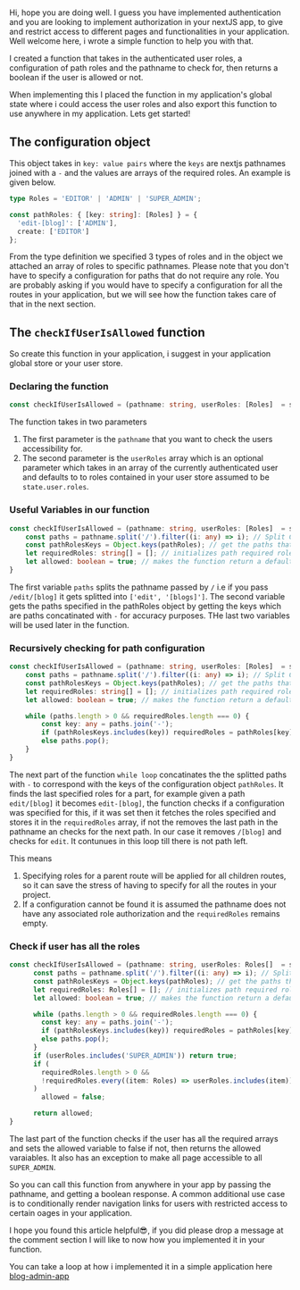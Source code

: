 #

Hi, hope you are doing well. I guess you have implemented authentication and you are looking to implement authorization in your nextJS app, to give and restrict access to different pages and functionalities in your application. Well welcome here, i wrote a simple function to help you with that.

I created a function that takes in the authenticated user roles, a configuration of path roles and the pathname to check for, then returns a boolean if the user is allowed or not.

When implementing this I placed the function in my application's global state where i could access the user roles and also export this function to use anywhere in my application. Lets get started!

## The configuration object
This object takes in `key: value pairs` where the `keys` are nextjs pathnames joined with a `-` and the values are arrays of the required roles. An example is given below.
```typescript
type Roles = 'EDITOR' | 'ADMIN' | 'SUPER_ADMIN';

const pathRoles: { [key: string]: [Roles] } = {
  'edit-[blog]': ['ADMIN'],
  create: ['EDITOR']
};
```

From the type definition we specified 3 types of roles and in the object we attached an array of roles to  specific pathnames. Please note that you don't have to specify a configuration for paths that do not require any role. You are probably asking if you would have to specify a configuration for all the routes in your application, but we will see how the function takes care of that in the next section.

## The `checkIfUserIsAllowed` function
So create this function in your application, i suggest in your application global store or your user store.
### Declaring the function
```typescript
const checkIfUserIsAllowed = (pathname: string, userRoles: [Roles]  = state.user.roles) => {}
```
The function takes in two parameters
1. The first parameter is the `pathname` that you want to check the users accessibility for.
2. The second parameter is the `userRoles` array which is an optional parameter which takes in an array of the currently authenticated user and defaults to to roles contained in your user store assumed to be `state.user.roles`.

### Useful Variables in our function
```typescript
const checkIfUserIsAllowed = (pathname: string, userRoles: [Roles]  = state.user.roles) => {
    const paths = pathname.split('/').filter((i: any) => i); // Split Current path name
    const pathRolesKeys = Object.keys(pathRoles); // get the paths that permission was set for
    let requiredRoles: string[] = []; // initializes path required roles
    let allowed: boolean = true; // makes the function return a default of true
}
```

The first variable `paths` splits the pathname passed by `/` i.e if you pass `/edit/[blog]` it gets splitted into `['edit', '[blogs]']`. The second variable gets the paths specified in the pathRoles object by getting the keys which are paths concatinated with `-` for accuracy purposes. THe last two variables will be used later in the function.

### Recursively checking for path configuration
```typescript
const checkIfUserIsAllowed = (pathname: string, userRoles: [Roles]  = state.user.roles) => {
    const paths = pathname.split('/').filter((i: any) => i); // Split Current path name
    const pathRolesKeys = Object.keys(pathRoles); // get the paths that permission was set for
    let requiredRoles: string[] = []; // initializes path required roles
    let allowed: boolean = true; // makes the function return a default of true

    while (paths.length > 0 && requiredRoles.length === 0) {
        const key: any = paths.join('-');
        if (pathRolesKeys.includes(key)) requiredRoles = pathRoles[key];
        else paths.pop();
    }
}
```
The next part of the function `while loop` concatinates the the splitted paths with `-` to correspond with the keys of the configuration object `pathRoles`. It finds the last specified roles  for a part, for example given a path `edit/[blog]` it becomes `edit-[blog]`, the function checks if a configuration was specified for this, if it was set then it fetches the roles specified and stores it in the `requiredRoles` array, if not the removes the last path in the pathname an checks for the next path. In our case it removes `/[blog]` and checks for `edit`. It contunues in this loop till there is not path left.

This means
1. Specifying roles for a parent route will be applied for all children routes, so it can save the stress of having to specify for all the routes in your project.
2. If a configuration cannot be found it is assumed the pathname does not have any associated role authorization and the `requiredRoles` remains empty.


### Check if user has all the roles
```typescript
const checkIfUserIsAllowed = (pathname: string, userRoles: Roles[]  = state.user.roles) => {
      const paths = pathname.split('/').filter((i: any) => i); // Split Current path name
      const pathRolesKeys = Object.keys(pathRoles); // get the paths that permission was set for
      let requiredRoles: Roles[] = []; // initializes path required roles
      let allowed: boolean = true; // makes the function return a default of true

      while (paths.length > 0 && requiredRoles.length === 0) {
        const key: any = paths.join('-');
        if (pathRolesKeys.includes(key)) requiredRoles = pathRoles[key];
        else paths.pop();
      }
      if (userRoles.includes('SUPER_ADMIN')) return true;
      if (
        requiredRoles.length > 0 &&
        !requiredRoles.every((item: Roles) => userRoles.includes(item))
      )
        allowed = false;

      return allowed;
}
```

The last part of the function checks if the user has all the required arrays and sets the allowed variable to false if not, then returns the allowed varaiables. It also has an exception to make all page accessible to all  `SUPER_ADMIN`.

So you can call this function from anywhere in your app by passing the pathname, and getting a boolean response. A common additional use case is to conditionally render navigation links for users with restricted access to certain oages in your application.

I hope you found this article helpful😎, if you did please drop a message at the comment section I will like to now how you implemented it in your function.

You can take a loop at how i implemented it in a simple application here [blog-admin-app](https://github.com/holahmide/next-middleware-article)

